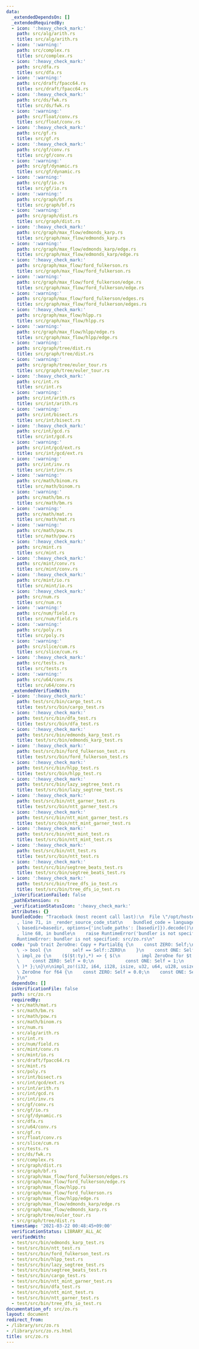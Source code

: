 ```yaml
---
data:
  _extendedDependsOn: []
  _extendedRequiredBy:
  - icon: ':heavy_check_mark:'
    path: src/alg/arith.rs
    title: src/alg/arith.rs
  - icon: ':warning:'
    path: src/complex.rs
    title: src/complex.rs
  - icon: ':heavy_check_mark:'
    path: src/dfa.rs
    title: src/dfa.rs
  - icon: ':warning:'
    path: src/draft/fpacc64.rs
    title: src/draft/fpacc64.rs
  - icon: ':heavy_check_mark:'
    path: src/ds/fwk.rs
    title: src/ds/fwk.rs
  - icon: ':warning:'
    path: src/float/conv.rs
    title: src/float/conv.rs
  - icon: ':heavy_check_mark:'
    path: src/gf.rs
    title: src/gf.rs
  - icon: ':heavy_check_mark:'
    path: src/gf/conv.rs
    title: src/gf/conv.rs
  - icon: ':warning:'
    path: src/gf/dynamic.rs
    title: src/gf/dynamic.rs
  - icon: ':warning:'
    path: src/gf/io.rs
    title: src/gf/io.rs
  - icon: ':warning:'
    path: src/graph/bf.rs
    title: src/graph/bf.rs
  - icon: ':warning:'
    path: src/graph/dist.rs
    title: src/graph/dist.rs
  - icon: ':heavy_check_mark:'
    path: src/graph/max_flow/edmonds_karp.rs
    title: src/graph/max_flow/edmonds_karp.rs
  - icon: ':warning:'
    path: src/graph/max_flow/edmonds_karp/edge.rs
    title: src/graph/max_flow/edmonds_karp/edge.rs
  - icon: ':heavy_check_mark:'
    path: src/graph/max_flow/ford_fulkerson.rs
    title: src/graph/max_flow/ford_fulkerson.rs
  - icon: ':warning:'
    path: src/graph/max_flow/ford_fulkerson/edge.rs
    title: src/graph/max_flow/ford_fulkerson/edge.rs
  - icon: ':warning:'
    path: src/graph/max_flow/ford_fulkerson/edges.rs
    title: src/graph/max_flow/ford_fulkerson/edges.rs
  - icon: ':heavy_check_mark:'
    path: src/graph/max_flow/hlpp.rs
    title: src/graph/max_flow/hlpp.rs
  - icon: ':warning:'
    path: src/graph/max_flow/hlpp/edge.rs
    title: src/graph/max_flow/hlpp/edge.rs
  - icon: ':warning:'
    path: src/graph/tree/dist.rs
    title: src/graph/tree/dist.rs
  - icon: ':warning:'
    path: src/graph/tree/euler_tour.rs
    title: src/graph/tree/euler_tour.rs
  - icon: ':heavy_check_mark:'
    path: src/int.rs
    title: src/int.rs
  - icon: ':warning:'
    path: src/int/arith.rs
    title: src/int/arith.rs
  - icon: ':warning:'
    path: src/int/bisect.rs
    title: src/int/bisect.rs
  - icon: ':heavy_check_mark:'
    path: src/int/gcd.rs
    title: src/int/gcd.rs
  - icon: ':warning:'
    path: src/int/gcd/ext.rs
    title: src/int/gcd/ext.rs
  - icon: ':warning:'
    path: src/int/inv.rs
    title: src/int/inv.rs
  - icon: ':warning:'
    path: src/math/binom.rs
    title: src/math/binom.rs
  - icon: ':warning:'
    path: src/math/bm.rs
    title: src/math/bm.rs
  - icon: ':warning:'
    path: src/math/mat.rs
    title: src/math/mat.rs
  - icon: ':warning:'
    path: src/math/pow.rs
    title: src/math/pow.rs
  - icon: ':heavy_check_mark:'
    path: src/mint.rs
    title: src/mint.rs
  - icon: ':heavy_check_mark:'
    path: src/mint/conv.rs
    title: src/mint/conv.rs
  - icon: ':heavy_check_mark:'
    path: src/mint/io.rs
    title: src/mint/io.rs
  - icon: ':heavy_check_mark:'
    path: src/num.rs
    title: src/num.rs
  - icon: ':warning:'
    path: src/num/field.rs
    title: src/num/field.rs
  - icon: ':warning:'
    path: src/poly.rs
    title: src/poly.rs
  - icon: ':warning:'
    path: src/slice/cum.rs
    title: src/slice/cum.rs
  - icon: ':heavy_check_mark:'
    path: src/tests.rs
    title: src/tests.rs
  - icon: ':warning:'
    path: src/u64/conv.rs
    title: src/u64/conv.rs
  _extendedVerifiedWith:
  - icon: ':heavy_check_mark:'
    path: test/src/bin/cargo_test.rs
    title: test/src/bin/cargo_test.rs
  - icon: ':heavy_check_mark:'
    path: test/src/bin/dfa_test.rs
    title: test/src/bin/dfa_test.rs
  - icon: ':heavy_check_mark:'
    path: test/src/bin/edmonds_karp_test.rs
    title: test/src/bin/edmonds_karp_test.rs
  - icon: ':heavy_check_mark:'
    path: test/src/bin/ford_fulkerson_test.rs
    title: test/src/bin/ford_fulkerson_test.rs
  - icon: ':heavy_check_mark:'
    path: test/src/bin/hlpp_test.rs
    title: test/src/bin/hlpp_test.rs
  - icon: ':heavy_check_mark:'
    path: test/src/bin/lazy_segtree_test.rs
    title: test/src/bin/lazy_segtree_test.rs
  - icon: ':heavy_check_mark:'
    path: test/src/bin/ntt_garner_test.rs
    title: test/src/bin/ntt_garner_test.rs
  - icon: ':heavy_check_mark:'
    path: test/src/bin/ntt_mint_garner_test.rs
    title: test/src/bin/ntt_mint_garner_test.rs
  - icon: ':heavy_check_mark:'
    path: test/src/bin/ntt_mint_test.rs
    title: test/src/bin/ntt_mint_test.rs
  - icon: ':heavy_check_mark:'
    path: test/src/bin/ntt_test.rs
    title: test/src/bin/ntt_test.rs
  - icon: ':heavy_check_mark:'
    path: test/src/bin/segtree_beats_test.rs
    title: test/src/bin/segtree_beats_test.rs
  - icon: ':heavy_check_mark:'
    path: test/src/bin/tree_dfs_io_test.rs
    title: test/src/bin/tree_dfs_io_test.rs
  _isVerificationFailed: false
  _pathExtension: rs
  _verificationStatusIcon: ':heavy_check_mark:'
  attributes: {}
  bundledCode: "Traceback (most recent call last):\n  File \"/opt/hostedtoolcache/Python/3.9.4/x64/lib/python3.9/site-packages/onlinejudge_verify/documentation/build.py\"\
    , line 71, in _render_source_code_stat\n    bundled_code = language.bundle(stat.path,\
    \ basedir=basedir, options={'include_paths': [basedir]}).decode()\n  File \"/opt/hostedtoolcache/Python/3.9.4/x64/lib/python3.9/site-packages/onlinejudge_verify/languages/user_defined.py\"\
    , line 68, in bundle\n    raise RuntimeError('bundler is not specified: {}'.format(path.as_posix()))\n\
    RuntimeError: bundler is not specified: src/zo.rs\n"
  code: "pub trait ZeroOne: Copy + PartialEq {\n    const ZERO: Self;\n    fn is_zero(self)\
    \ -> bool {\n        self == Self::ZERO\n    }\n    const ONE: Self;\n}\n\nmacro_rules!\
    \ impl_zo {\n    ($($t:ty),*) => { $(\n        impl ZeroOne for $t {\n       \
    \     const ZERO: Self = 0;\n            const ONE: Self = 1;\n        }\n   \
    \ )* };\n}\n\nimpl_zo!(i32, i64, i128, isize, u32, u64, u128, usize);\n\nimpl\
    \ ZeroOne for f64 {\n    const ZERO: Self = 0.0;\n    const ONE: Self = 1.0;\n\
    }\n"
  dependsOn: []
  isVerificationFile: false
  path: src/zo.rs
  requiredBy:
  - src/math/mat.rs
  - src/math/bm.rs
  - src/math/pow.rs
  - src/math/binom.rs
  - src/num.rs
  - src/alg/arith.rs
  - src/int.rs
  - src/num/field.rs
  - src/mint/conv.rs
  - src/mint/io.rs
  - src/draft/fpacc64.rs
  - src/mint.rs
  - src/poly.rs
  - src/int/bisect.rs
  - src/int/gcd/ext.rs
  - src/int/arith.rs
  - src/int/gcd.rs
  - src/int/inv.rs
  - src/gf/conv.rs
  - src/gf/io.rs
  - src/gf/dynamic.rs
  - src/dfa.rs
  - src/u64/conv.rs
  - src/gf.rs
  - src/float/conv.rs
  - src/slice/cum.rs
  - src/tests.rs
  - src/ds/fwk.rs
  - src/complex.rs
  - src/graph/dist.rs
  - src/graph/bf.rs
  - src/graph/max_flow/ford_fulkerson/edges.rs
  - src/graph/max_flow/ford_fulkerson/edge.rs
  - src/graph/max_flow/hlpp.rs
  - src/graph/max_flow/ford_fulkerson.rs
  - src/graph/max_flow/hlpp/edge.rs
  - src/graph/max_flow/edmonds_karp/edge.rs
  - src/graph/max_flow/edmonds_karp.rs
  - src/graph/tree/euler_tour.rs
  - src/graph/tree/dist.rs
  timestamp: '2021-03-22 00:48:45+09:00'
  verificationStatus: LIBRARY_ALL_AC
  verifiedWith:
  - test/src/bin/edmonds_karp_test.rs
  - test/src/bin/ntt_test.rs
  - test/src/bin/ford_fulkerson_test.rs
  - test/src/bin/hlpp_test.rs
  - test/src/bin/lazy_segtree_test.rs
  - test/src/bin/segtree_beats_test.rs
  - test/src/bin/cargo_test.rs
  - test/src/bin/ntt_mint_garner_test.rs
  - test/src/bin/dfa_test.rs
  - test/src/bin/ntt_mint_test.rs
  - test/src/bin/ntt_garner_test.rs
  - test/src/bin/tree_dfs_io_test.rs
documentation_of: src/zo.rs
layout: document
redirect_from:
- /library/src/zo.rs
- /library/src/zo.rs.html
title: src/zo.rs
---
```

